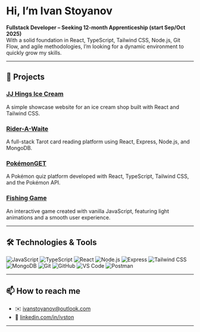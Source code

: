 # Hi, I’m Ivan Stoyanov

**Fullstack Developer – Seeking 12-month Apprenticeship (start Sep/Oct 2025)**  
With a solid foundation in React, TypeScript, Tailwind CSS, Node.js, Git Flow, and agile methodologies, I’m looking for a dynamic environment to quickly grow my skills.

---

## 🔨 Projects

### [JJ Hings Ice Cream](https://github.com/ivston/jjhings/blob/main/README.md)  
A simple showcase website for an ice cream shop built with React and Tailwind CSS.

### [Rider-A-Waite](https://github.com/ivston/rider-a-waite-frontend/blob/main/README.md)  
A full-stack Tarot card reading platform using React, Express, Node.js, and MongoDB.

### [PokémonGET](https://github.com/claire2d2/poke-project/blob/main/README.md)  
A Pokémon quiz platform developed with React, TypeScript, Tailwind CSS, and the Pokémon API.

### [Fishing Game](https://ivston.github.io/fishing-game/)  
An interactive game created with vanilla JavaScript, featuring light animations and a smooth user experience.

---

## 🛠️ Technologies & Tools

![JavaScript](https://img.shields.io/badge/JavaScript-F7DF1E?style=for-the-badge&logo=javascript&logoColor=black)
![TypeScript](https://img.shields.io/badge/TypeScript-3178C6?style=for-the-badge&logo=typescript&logoColor=white)
![React](https://img.shields.io/badge/React-20232A?style=for-the-badge&logo=react&logoColor=61DAFB)
![Node.js](https://img.shields.io/badge/Node.js-339933?style=for-the-badge&logo=nodedotjs&logoColor=white)
![Express](https://img.shields.io/badge/Express-000000?style=for-the-badge&logo=express&logoColor=white)
![Tailwind CSS](https://img.shields.io/badge/Tailwind_CSS-06B6D4?style=for-the-badge&logo=tailwind-css&logoColor=white)
![MongoDB](https://img.shields.io/badge/MongoDB-47A248?style=for-the-badge&logo=mongodb&logoColor=white)
![Git](https://img.shields.io/badge/Git-F05032?style=for-the-badge&logo=git&logoColor=white)
![GitHub](https://img.shields.io/badge/GitHub-181717?style=for-the-badge&logo=github&logoColor=white)
![VS Code](https://img.shields.io/badge/VS_Code-007ACC?style=for-the-badge&logo=visual-studio-code&logoColor=white)
![Postman](https://img.shields.io/badge/Postman-FF6C37?style=for-the-badge&logo=postman&logoColor=white)

---

## 📫 How to reach me

- ✉️ [ivanstoyanov@outlook.com](mailto:ivanstoyanov@outlook.com)  
- 🔗 [linkedin.com/in/ivston](https://linkedin.com/in/ivston)

---

